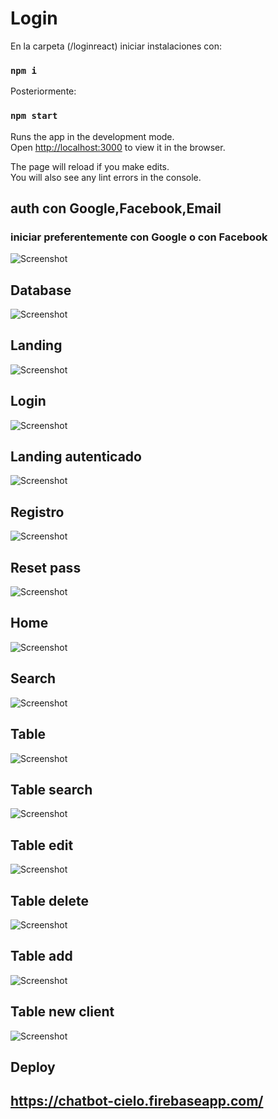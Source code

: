 # Login

En la carpeta (/loginreact) iniciar instalaciones con:
### `npm i`
Posteriormente:
### `npm start`

Runs the app in the development mode.<br />
Open [http://localhost:3000](http://localhost:3000) to view it in the browser.

The page will reload if you make edits.<br />
You will also see any lint errors in the console.


## auth con Google,Facebook,Email
### iniciar preferentemente con Google o con Facebook

![Screenshot](Auth.png)
## Database
![Screenshot](database.png)
## Landing
![Screenshot](Landing.png)
## Login
![Screenshot](Login.png)
## Landing autenticado
![Screenshot](landing-autenticado.png)
## Registro
![Screenshot](registro.png)
## Reset pass
![Screenshot](reset-contra.png)
## Home
![Screenshot](Home.png)
## Search
![Screenshot](Search.png)
## Table
![Screenshot](tabla.png)
## Table search
![Screenshot](tabla-search.png)
## Table edit
![Screenshot](tabla-edit.png)
## Table delete
![Screenshot](tabla-delete.png)
## Table add
![Screenshot](tabla-add.png)
## Table new client
![Screenshot](tabla-newclient.png)


## Deploy
## https://chatbot-cielo.firebaseapp.com/